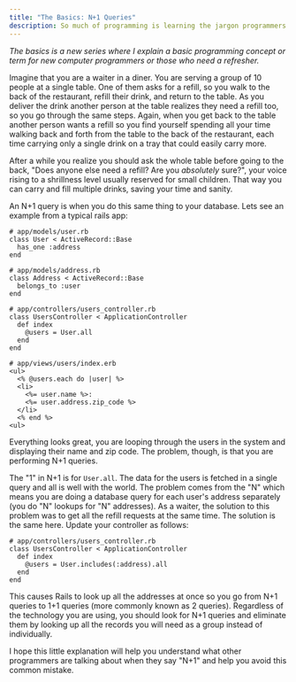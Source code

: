 ```yaml
---
title: "The Basics: N+1 Queries"
description: So much of programming is learning the jargon programmers use. Learn what an N+1 query is, how to identify them in your code, and how to avoid generating them.
---
```


*The basics is a new series where I explain a basic programming concept or term for new computer programmers or those who need a refresher.*

Imagine that you are a waiter in a diner. You are serving a group of 10 people at a single table. One of them asks for a refill, so you walk to the back of the restaurant, refill their drink, and return to the table. As you deliver the drink another person at the table realizes they need a refill too, so you go through the same steps. Again, when you get back to the table another person wants a refill so you find yourself spending all your time walking back and forth from the table to the back of the restaurant, each time carrying only a single drink on a tray that could easily carry more.

After a while you realize you should ask the whole table before going to the back, "Does anyone else need a refill? Are you *absolutely* sure?", your voice rising to a shrillness level usually reserved for small children. That way you can carry and fill multiple drinks, saving your time and sanity.

An N+1 query is when you do this same thing to your database. Lets see an example from a typical rails app:

    # app/models/user.rb
    class User < ActiveRecord::Base
      has_one :address
    end

    # app/models/address.rb
    class Address < ActiveRecord::Base
      belongs_to :user
    end

    # app/controllers/users_controller.rb
    class UsersController < ApplicationController
      def index
        @users = User.all
      end
    end

    # app/views/users/index.erb
    <ul>
      <% @users.each do |user| %>
      <li>
        <%= user.name %>:
        <%= user.address.zip_code %>
      </li>
      <% end %>
    <ul>

Everything looks great, you are looping through the users in the system and displaying their name and zip code. The problem, though, is that you are performing N+1 queries.

The "1" in N+1 is for `User.all`. The data for the users is fetched in a single query and all is well with the world. The problem comes from the "N" which means you are doing a database query for each user's address separately (you do "N" lookups for "N" addresses). As a waiter, the solution to this problem was to get all the refill requests at the same time. The solution is the same here. Update your controller as follows:

    # app/controllers/users_controller.rb
    class UsersController < ApplicationController
      def index
        @users = User.includes(:address).all
      end
    end

This causes Rails to look up all the addresses at once so you go from N+1 queries to 1+1 queries (more commonly known as 2 queries). Regardless of the technology you are using, you should look for N+1 queries and eliminate them by looking up all the records you will need as a group instead of individually.

I hope this little explanation will help you understand what other programmers are talking about when they say "N+1" and help you avoid this common mistake.
